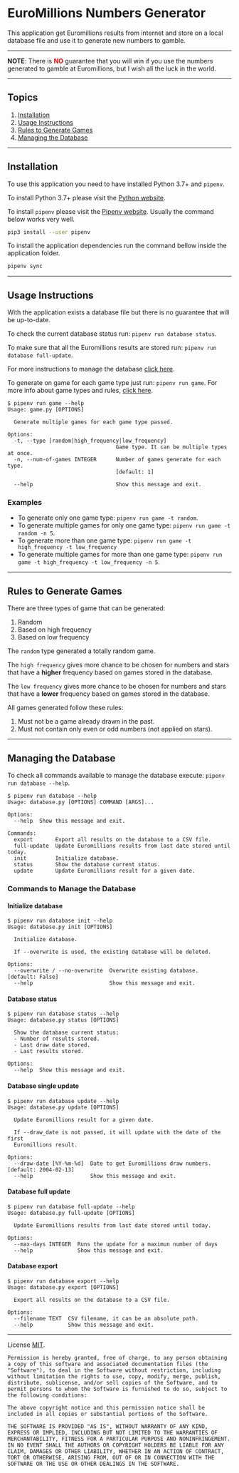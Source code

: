# EuroMillions Numbers Generator

This application get Euromillions results from internet and store on a local database file and use it to generate new numbers to gamble.

---

**NOTE**: There is <span style="color:red">**NO**</span> guarantee that you will win if you use the numbers generated to gamble at Euromillions, but I wish all the luck in the world.

---

## Topics

1. [Installation](#installation)
1. [Usage Instructions](#usage-instructions)
1. [Rules to Generate Games](#rules-to-generate-games)
1. [Managing the Database](#managing-the-database)

---

## Installation

To use this application you need to have installed Python 3.7+ and `pipenv`.

To install Python 3.7+ please visit the [Python website](https://www.python.org/).

To install `pipenv` please visit the [Pipenv website](https://pipenv-fork.readthedocs.io/en/latest/install.html#installing-pipenv). Usually the command below works very well.

```bash
pip3 install --user pipenv
```

To install the application dependencies run the command bellow inside the application folder.

```bash
pipenv sync
```

---

## Usage Instructions

With the application exists a database file but there is no guarantee that will be up-to-date.

To check the current database status run: `pipenv run database status`.

To make sure that all the Euromillions results are stored run: `pipenv run database full-update`.

For more instructions to manage the database [click here](#managing-the-database).

To generate on game for each game type just run: `pipenv run game`. For more info about game types and rules, [click here](#rules-to-generate-games).

```text
$ pipenv run game --help
Usage: game.py [OPTIONS]

  Generate multiple games for each game type passed.

Options:
  -t, --type [random|high_frequency|low_frequency]
                                  Game type. It can be multiple types at once.
  -n, --num-of-games INTEGER      Number of games generate for each type.
                                  [default: 1]

  --help                          Show this message and exit.
```

### Examples

- To generate only one game type: `pipenv run game -t random`.
- To generate multiple games for only one game type: `pipenv run game -t random -n 5`.
- To generate more than one game type: `pipenv run game -t high_frequency -t low_frequency`
- To generate multiple games for more than one game type: `pipenv run game -t high_frequency -t low_frequency -n 5`.

---

## Rules to Generate Games

There are three types of game that can be generated:

1. Random
1. Based on high frequency
1. Based on low frequency

The `random` type generated a totally random game.

The `high frequency` gives more chance to be chosen for numbers and stars that have a **higher** frequency based on games stored in the database.

The `low frequency` gives more chance to be chosen for numbers and stars that have a **lower** frequency based on games stored in the database.

All games generated follow these rules:

1. Must not be a game already drawn in the past.
1. Must not contain only even or odd numbers (not applied on stars).

---

## Managing the Database

To check all commands available to manage the database execute: `pipenv run database --help`.

```text
$ pipenv run database --help
Usage: database.py [OPTIONS] COMMAND [ARGS]...

Options:
  --help  Show this message and exit.

Commands:
  export       Export all results on the database to a CSV file.
  full-update  Update Euromillions results from last date stored until today.
  init         Initialize database.
  status       Show the database current status.
  update       Update Euromillions result for a given date.
```

### Commands to Manage the Database

#### Initialize database

```text
$ pipenv run database init --help
Usage: database.py init [OPTIONS]

  Initialize database.

  If --overwrite is used, the existing database will be deleted.

Options:
  --overwrite / --no-overwrite  Overwrite existing database.  [default: False]
  --help                        Show this message and exit.
```

#### Database status

```text
$ pipenv run database status --help
Usage: database.py status [OPTIONS]

  Show the database current status:
  - Number of results stored.
  - Last draw date stored.
  - Last results stored.

Options:
  --help  Show this message and exit.
```

#### Database single update

```text
$ pipenv run database update --help
Usage: database.py update [OPTIONS]

  Update Euromillions result for a given date.

  If --draw_date is not passed, it will update with the date of the first
  Euromillions result.

Options:
  --draw-date [%Y-%m-%d]  Date to get Euromillions draw numbers.  [default: 2004-02-13]
  --help                  Show this message and exit.
```

#### Database full update

```text
$ pipenv run database full-update --help
Usage: database.py full-update [OPTIONS]

  Update Euromillions results from last date stored until today.

Options:
  --max-days INTEGER  Runs the update for a maximun number of days
  --help              Show this message and exit.
```

#### Database export

```text
$ pipenv run database export --help
Usage: database.py export [OPTIONS]

  Export all results on the database to a CSV file.

Options:
  --filename TEXT  CSV filename, it can be an absolute path.
  --help           Show this message and exit.
```

---

License [MIT](https://opensource.org/licenses/MIT).

```text
Permission is hereby granted, free of charge, to any person obtaining a copy of this software and associated documentation files (the "Software"), to deal in the Software without restriction, including without limitation the rights to use, copy, modify, merge, publish, distribute, sublicense, and/or sell copies of the Software, and to permit persons to whom the Software is furnished to do so, subject to the following conditions:

The above copyright notice and this permission notice shall be included in all copies or substantial portions of the Software.

THE SOFTWARE IS PROVIDED "AS IS", WITHOUT WARRANTY OF ANY KIND, EXPRESS OR IMPLIED, INCLUDING BUT NOT LIMITED TO THE WARRANTIES OF MERCHANTABILITY, FITNESS FOR A PARTICULAR PURPOSE AND NONINFRINGEMENT. IN NO EVENT SHALL THE AUTHORS OR COPYRIGHT HOLDERS BE LIABLE FOR ANY CLAIM, DAMAGES OR OTHER LIABILITY, WHETHER IN AN ACTION OF CONTRACT, TORT OR OTHERWISE, ARISING FROM, OUT OF OR IN CONNECTION WITH THE SOFTWARE OR THE USE OR OTHER DEALINGS IN THE SOFTWARE.
```

